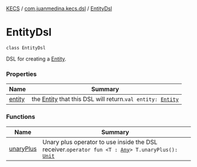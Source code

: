 [KECS](../../index.md) / [com.juanmedina.kecs.dsl](../index.md) / [EntityDsl](./index.md)

# EntityDsl

`class EntityDsl`

DSL for creating a [Entity](../../com.juanmedina.kecs.entity/-entity/index.md).

### Properties

| Name | Summary |
|---|---|
| [entity](entity.md) | the [Entity](../../com.juanmedina.kecs.entity/-entity/index.md) that this DSL will return.`val entity: `[`Entity`](../../com.juanmedina.kecs.entity/-entity/index.md) |

### Functions

| Name | Summary |
|---|---|
| [unaryPlus](unary-plus.md) | Unary plus operator to use inside the DSL receiver.`operator fun <T : `[`Any`](https://kotlinlang.org/api/latest/jvm/stdlib/kotlin/-any/index.html)`> T.unaryPlus(): `[`Unit`](https://kotlinlang.org/api/latest/jvm/stdlib/kotlin/-unit/index.html) |
